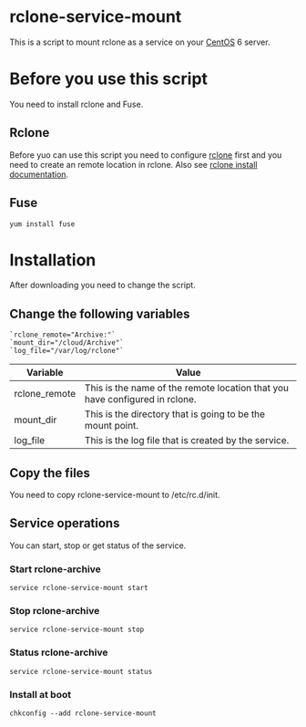 # rclone-service-mount
This is a script to mount rclone as a service on your [CentOS](https://www.centos.org/) 6 server.

# Before you use this script
You need to install rclone and Fuse.

## Rclone
Before yuo can use this script you need to configure [rclone](https://rclone.org) first and you need to create an remote location in rclone. Also see [rclone install documentation](https://rclone.org/install/).

## Fuse
`yum install fuse`

# Installation
After downloading you need to change the script. 

## Change the following variables 

    `rclone_remote="Archive:"`
    `mount_dir="/cloud/Archive"`
    `log_file="/var/log/rclone"`

Variable      | Value
------------- | -----
rclone_remote | This is the name of the remote location that you have configured in rclone.
mount_dir     | This is the directory that is going to be the mount point.
log_file      | This is the log file that is created by the service.


## Copy the files
You need to copy rclone-service-mount to /etc/rc.d/init.

## Service operations
You can start, stop or get status of the service.

### Start rclone-archive
    service rclone-service-mount start

### Stop rclone-archive
    service rclone-service-mount stop

### Status rclone-archive
    service rclone-service-mount status

### Install at boot
    chkconfig --add rclone-service-mount


